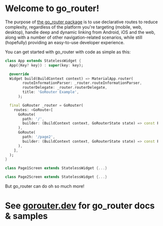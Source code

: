 # Welcome to go_router!

The purpose of [the go_router package](https://pub.dev/packages/go_router) is to
use declarative routes to reduce complexity, regardless of the platform you're
targeting (mobile, web, desktop), handle deep and dynamic linking from
Android, iOS and the web, along with a number of other navigation-related
scenarios, while still (hopefully) providing an easy-to-use developer
experience.

You can get started with go_router with code as simple as this:

```dart
class App extends StatelessWidget {
  App({Key? key}) : super(key: key);

  @override
  Widget build(BuildContext context) => MaterialApp.router(
        routeInformationParser: _router.routeInformationParser,
        routerDelegate: _router.routerDelegate,
        title: 'GoRouter Example',
      );

  final GoRouter _router = GoRouter(
    routes: <GoRoute>[
      GoRoute(
        path: '/',
        builder: (BuildContext context, GoRouterState state) => const Page1Screen(),
      ),
      GoRoute(
        path: '/page2',
        builder: (BuildContext context, GoRouterState state) => const Page2Screen(),
      ),
    ],
  );
}

class Page1Screen extends StatelessWidget {...}

class Page2Screen extends StatelessWidget {...}
```

But go_router can do oh so much more!

# See [gorouter.dev](https://gorouter.dev) for go_router docs & samples
